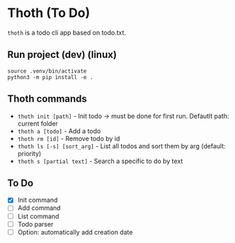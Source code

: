 Thoth (To Do)
=======================

`thoth` is a todo cli app based on todo.txt.

## Run project (dev) (linux)
```
source .venv/bin/activate
python3 -m pip install -e .
```

## Thoth commands
* `thoth init [path]` - Init todo -> must be done for first run. Defautlt path: current folder
* `thoth a [todo]` - Add a todo
* `thoth rm [id]` - Remove todo by id
* `thoth ls [-s] [sort_arg]` - List all todos and sort them by arg (default: priority)
* `thoth s [partial text]` - Search a specific to do by text

## To Do 
- [x] Init command
- [ ] Add command
- [ ] List command
- [ ] Todo parser
- [ ] Option: automatically add creation date

